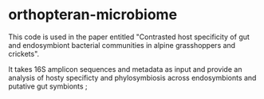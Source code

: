 # orthopteran-microbiome

This code is used in the paper entitled "Contrasted host specificity of gut and endosymbiont bacterial communities
 in alpine grasshoppers and crickets". 
 
 It takes 16S amplicon sequences and metadata as input and provide an analysis of hosty specificty and phylosymbiosis across endosymbionts and putative gut symbionts ;
